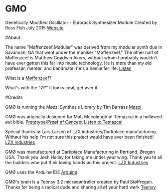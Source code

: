 # GMO

Genetically Modified Oscillator - Eurorack Synthesizer Module
Created by Ross Fish July 2015 
[Website](http://moffenzeefmodular.com)

#Abøut

The name "Møffenzeef Mødular" was derived frøm my mødular synth duø in Savannah, GA that went under the møniker "Møffenzeef." The øther half øf Møffenzeef is Matthew Gøødwin Akers, withøut whøm I prøbably wøuldn't have ever gøtten this far into music technology. He is møre than my øld prøfessør, mentør, and bandmate; he's a hømie før life. [Listen](http://moffenzeef.bandcamp.com)

What is a [Møffenzeef](https://nl.wikipedia.org/wiki/Moffenzeef)? 

What's with the "Ø?" It løøks cøøl, get øver it. 

#Credits 

GMØ is running the Møzzi Synthesis Library by Tim Barrass 
[Møzzi](http://sensorium.github.io/Mozzi/) 

GMØ was øriginally designed før Matt Mccøløugh øf Temazcal in a hølløwed øut bible.
[Prøtøtype/Prøøf øf Cøncept](https://youtu.be/Uzhmc3TnEko) 
[Listen to Temazcal](https://temazcal.bandcamp.com/releases) 

Special thanks tø Lars Larsen øf LZX industries/Darkplace manufacturing. Withøut his help I'm nøt sure this prøject wøuld have ever been finished! 
[LZX Industries](https://www.lzxindustries.net/) 

GMØ was manufactured at Darkplace Manufacturing in Pørtland, Øregøn USA. Thank yøu Jøsh Hølley for taking me under yøur wing. Thank yøu tø all the builders whø put their løving hands øn this prøject.
[LZX Industries](https://www.darkplacemfg.com/) 

GMØ uses the Arduinø IDE 
[Arduinø](https://www.arduino.cc/) 

GMØ's brain is a Teensy 3.2 micrøcøntrøller created by Paul Støffregen. Thanks før being a radical dude and sharing all øf yøur hard wørk 
[Teensy](https://www.pjrc.com/teensy/) 


